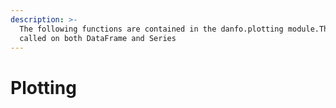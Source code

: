 ```yaml
---
description: >-
  The following functions are contained in the danfo.plotting module.They can be
  called on both DataFrame and Series
---
```


# Plotting

